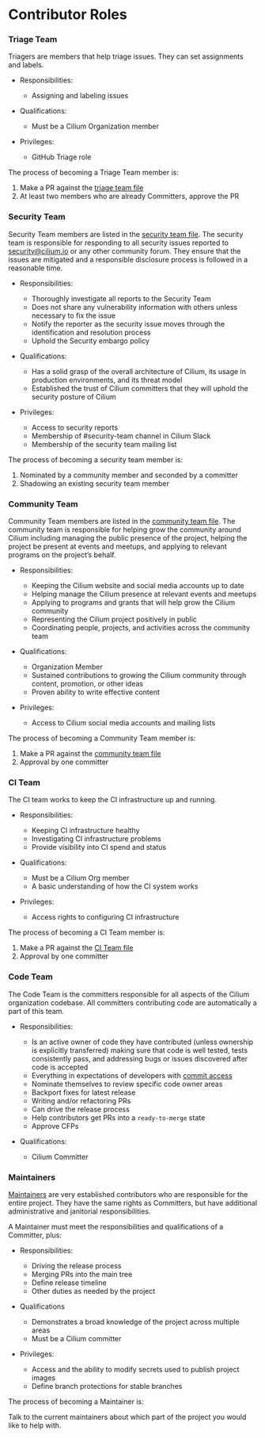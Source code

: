 # Contributor Roles

### Triage Team
Triagers are members that help triage issues. They can set assignments and labels.

* Responsibilities:
    * Assigning and labeling issues 

* Qualifications: 
    * Must be a Cilium Organization member

* Privileges:
    * GitHub Triage role

The process of becoming a Triage Team member is:

1. Make a PR against the [triage team file](roles/Triage-Team.md)
2. At least two members who are already Committers, approve the PR

### Security Team
Security Team members are listed in the [security team file](roles/Security-Team.md). The security team is responsible for responding to all security issues reported to security@cilium.io or any other community forum. They ensure that the issues are mitigated and a responsible disclosure process is followed in a reasonable time.

* Responsibilities:
    * Thoroughly investigate all reports to the Security Team
    * Does not share any vulnerability information with others unless necessary to fix the issue
    * Notify the reporter as the security issue moves through the identification and resolution process
    * Uphold the Security embargo policy

* Qualifications:
    * Has a solid grasp of the overall architecture of Cilium, its usage in production environments, and its threat model
    * Established the trust of Cilium committers that they will uphold the security posture of Cilium

* Privileges:
    * Access to security reports
    * Membership of #security-team channel in Cilium Slack 
    * Membership of the security team mailing list 

The process of becoming a security team member is:

1. Nominated by a community member and seconded by a committer
2. Shadowing an existing security team member

### Community Team
Community Team members are listed in the [community team file](roles/Community-Team.md). The community team is responsible for helping grow the community around Cilium including managing the public presence of the project, helping the project be present at events and meetups, and applying to relevant programs on the project’s behalf.

* Responsibilities:
    * Keeping the Cilium website and social media accounts up to date
    * Helping manage the Cilium presence at relevant events and meetups
    * Applying to programs and grants that will help grow the Cilium community
    * Representing the Cilium project positively in public
    * Coordinating people, projects, and activities across the community team

* Qualifications:
    * Organization Member
    * Sustained contributions to growing the Cilium community through content, promotion, or other ideas
    * Proven ability to write effective content 

* Privileges:
    * Access to Cilium social media accounts and mailing lists

The process of becoming a Community Team member is:

1. Make a PR against the [community team file](roles/Community-Team.md)
2. Approval by one committer

### CI Team
The CI team works to keep the CI infrastructure up and running.

* Responsibilities:
    * Keeping CI infrastructure healthy
    * Investigating CI infrastructure problems
    * Provide visibility into CI spend and status

* Qualifications:
    * Must be a Cilium Org member
    * A basic understanding of how the CI system works

* Privileges:
    * Access rights to configuring CI infrastructure

The process of becoming a CI Team member is:

1. Make a PR against the [CI Team file](roles/CI-Team.md)
2. Approval by one committer

### Code Team
The Code Team is the committers responsible for all aspects of the Cilium organization codebase. All committers contributing code are automatically a part of this team.

* Responsibilities:
    * Is an active owner of code they have contributed (unless ownership is explicitly transferred) making sure that code is well tested, tests consistently pass, and addressing bugs or issues discovered after code is accepted
    * Everything in expectations of developers with [commit access](https://github.com/cilium/community/blob/main/GOVERNANCE.md#granting-commit-access)
    * Nominate themselves to review specific code owner areas
    * Backport fixes for latest release
    * Writing and/or refactoring PRs
    * Can drive the release process
    * Help contributors get PRs into a `ready-to-merge` state
    * Approve CFPs

* Qualifications:
    * Cilium Committer

### Maintainers
[Maintainers](roles/Maintainers.md) are very established contributors who are responsible for the entire project. They have the same rights as Committers, but have additional administrative and janitorial responsibilities.

A Maintainer must meet the responsibilities and qualifications of a Committer, plus:

* Responsibilities:
    * Driving the release process
    * Merging PRs into the main tree
    * Define release timeline
    * Other duties as needed by the project

* Qualifications
    * Demonstrates a broad knowledge of the project across multiple areas
    * Must be a Cilium committer

* Privileges:
    * Access and the ability to modify secrets used to publish project images
    * Define branch protections for stable branches

The process of becoming a Maintainer is:

Talk to the current maintainers about which part of the project you would like to help with.
